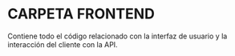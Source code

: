 # CARPETA FRONTEND
Contiene todo el código relacionado con la interfaz de usuario y la interacción del cliente con la API.